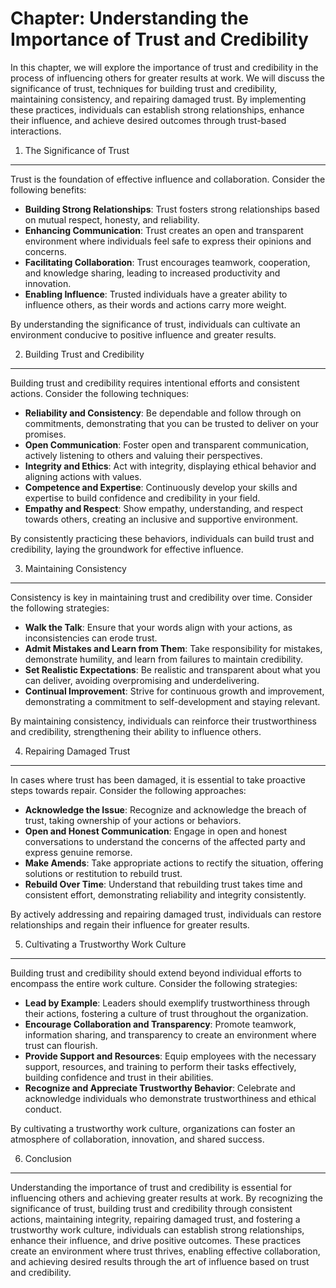 Chapter: Understanding the Importance of Trust and Credibility
==============================================================

In this chapter, we will explore the importance of trust and credibility in the process of influencing others for greater results at work. We will discuss the significance of trust, techniques for building trust and credibility, maintaining consistency, and repairing damaged trust. By implementing these practices, individuals can establish strong relationships, enhance their influence, and achieve desired outcomes through trust-based interactions.

1. The Significance of Trust
----------------------------

Trust is the foundation of effective influence and collaboration. Consider the following benefits:

* **Building Strong Relationships**: Trust fosters strong relationships based on mutual respect, honesty, and reliability.
* **Enhancing Communication**: Trust creates an open and transparent environment where individuals feel safe to express their opinions and concerns.
* **Facilitating Collaboration**: Trust encourages teamwork, cooperation, and knowledge sharing, leading to increased productivity and innovation.
* **Enabling Influence**: Trusted individuals have a greater ability to influence others, as their words and actions carry more weight.

By understanding the significance of trust, individuals can cultivate an environment conducive to positive influence and greater results.

2. Building Trust and Credibility
---------------------------------

Building trust and credibility requires intentional efforts and consistent actions. Consider the following techniques:

* **Reliability and Consistency**: Be dependable and follow through on commitments, demonstrating that you can be trusted to deliver on your promises.
* **Open Communication**: Foster open and transparent communication, actively listening to others and valuing their perspectives.
* **Integrity and Ethics**: Act with integrity, displaying ethical behavior and aligning actions with values.
* **Competence and Expertise**: Continuously develop your skills and expertise to build confidence and credibility in your field.
* **Empathy and Respect**: Show empathy, understanding, and respect towards others, creating an inclusive and supportive environment.

By consistently practicing these behaviors, individuals can build trust and credibility, laying the groundwork for effective influence.

3. Maintaining Consistency
--------------------------

Consistency is key in maintaining trust and credibility over time. Consider the following strategies:

* **Walk the Talk**: Ensure that your words align with your actions, as inconsistencies can erode trust.
* **Admit Mistakes and Learn from Them**: Take responsibility for mistakes, demonstrate humility, and learn from failures to maintain credibility.
* **Set Realistic Expectations**: Be realistic and transparent about what you can deliver, avoiding overpromising and underdelivering.
* **Continual Improvement**: Strive for continuous growth and improvement, demonstrating a commitment to self-development and staying relevant.

By maintaining consistency, individuals can reinforce their trustworthiness and credibility, strengthening their ability to influence others.

4. Repairing Damaged Trust
--------------------------

In cases where trust has been damaged, it is essential to take proactive steps towards repair. Consider the following approaches:

* **Acknowledge the Issue**: Recognize and acknowledge the breach of trust, taking ownership of your actions or behaviors.
* **Open and Honest Communication**: Engage in open and honest conversations to understand the concerns of the affected party and express genuine remorse.
* **Make Amends**: Take appropriate actions to rectify the situation, offering solutions or restitution to rebuild trust.
* **Rebuild Over Time**: Understand that rebuilding trust takes time and consistent effort, demonstrating reliability and integrity consistently.

By actively addressing and repairing damaged trust, individuals can restore relationships and regain their influence for greater results.

5. Cultivating a Trustworthy Work Culture
-----------------------------------------

Building trust and credibility should extend beyond individual efforts to encompass the entire work culture. Consider the following strategies:

* **Lead by Example**: Leaders should exemplify trustworthiness through their actions, fostering a culture of trust throughout the organization.
* **Encourage Collaboration and Transparency**: Promote teamwork, information sharing, and transparency to create an environment where trust can flourish.
* **Provide Support and Resources**: Equip employees with the necessary support, resources, and training to perform their tasks effectively, building confidence and trust in their abilities.
* **Recognize and Appreciate Trustworthy Behavior**: Celebrate and acknowledge individuals who demonstrate trustworthiness and ethical conduct.

By cultivating a trustworthy work culture, organizations can foster an atmosphere of collaboration, innovation, and shared success.

6. Conclusion
-------------

Understanding the importance of trust and credibility is essential for influencing others and achieving greater results at work. By recognizing the significance of trust, building trust and credibility through consistent actions, maintaining integrity, repairing damaged trust, and fostering a trustworthy work culture, individuals can establish strong relationships, enhance their influence, and drive positive outcomes. These practices create an environment where trust thrives, enabling effective collaboration, and achieving desired results through the art of influence based on trust and credibility.
